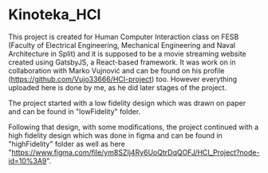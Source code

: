 # Kinoteka_HCI

This project is created for Human Computer Interaction class on FESB (Faculty of Electrical Engineering, Mechanical Engineering and Naval Architecture in Split) and it is supposed to be a movie streaming website created using GatsbyJS, a React-based framework. It was work on in collaboration with Marko Vujnović and can be found on his profile (https://github.com/Vujo33666/HCI-project) too. However everything uploaded here is done by me, as he did later stages of the project.

The project started with a low fidelity design which was drawn on paper and can be found in "lowFidelity" folder.

Following that design, with some modifications, the project continued with a high fidelity design which was done in figma and can be found in "highFidelity" folder as well as here "https://www.figma.com/file/ym8SZIj4Ry6UoQtrDqQOFJ/HCI_Project?node-id=10%3A9".